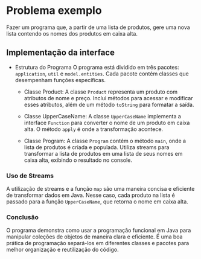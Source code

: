 # Problema exemplo
Fazer um programa que, a partir de uma lista de produtos, gere uma
nova lista contendo os nomes dos produtos em caixa alta.

## Implementação da interface
- Estrutura do Programa
  O programa está dividido em três pacotes: `application`, `util` e `model.entities`.
Cada pacote contém classes que desempenham funções específicas.

  - Classe Product:
  A classe `Product` representa um produto com atributos de nome e preço. Inclui métodos para acessar e modificar esses atributos, além de um método `toString` para formatar a saída.

  - Classe UpperCaseName:
  A classe `UpperCaseName` implementa a interface `Function` para converter o nome de um produto em caixa alta. O método `apply` é onde a transformação acontece.

  - Classe Program:
  A classe `Program` contém o método `main`, onde a lista de produtos é criada e populada. Utiliza streams para transformar a lista de produtos em uma lista de seus nomes em caixa alta, exibindo o resultado no console.

### Uso de Streams
A utilização de streams e a função `map` são uma maneira concisa e eficiente de transformar dados em Java. Nesse caso, cada produto na lista é passado para a função `UpperCaseName`, que retorna o nome em caixa alta.

### Conclusão
O programa demonstra como usar a programação funcional em Java para manipular coleções de objetos de maneira clara e eficiente. É uma boa prática de programação separá-los em diferentes classes e pacotes para melhor organização e reutilização do código.